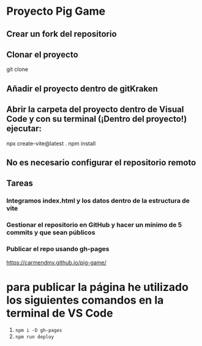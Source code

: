 # Proyecto Pig Game

## Crear un fork del repositorio

## Clonar el proyecto

git clone <url-del-repositorio>

## Añadir el proyecto dentro de gitKraken

## Abrir la carpeta del proyecto dentro de Visual Code y con su terminal (¡Dentro del proyecto!) ejecutar:

npx create-vite@latest .
npm install

## No es necesario configurar el repositorio remoto

## Tareas

### Integramos index.html y los datos dentro de la estructura de vite

### Gestionar el repositorio en GitHub y hacer un mínimo de 5 commits y que sean públicos

### Publicar el repo usando gh-pages

https://carmendmv.github.io/pig-game/

# para publicar la página he utilizado los siguientes comandos en la terminal de VS Code

1. `npm i -D gh-pages`
2. `npm run deploy`
